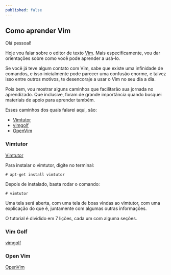 ```yaml
---
published: false
---
```



## Como aprender Vim

Olá pessoal! 

Hoje vou falar sobre o editor de texto [Vim](http://www.vim.org/ "Vim"). Mais especificamente, vou dar orientações sobre como você pode aprender a usá-lo. 

Se você já teve algum contato com Vim, sabe que existe uma infinidade de comandos, e isso inicialmente pode parecer uma confusão enorme, e talvez isso entre outros motivos, te desencoraje a usar o Vim no seu dia a dia. 

Pois bem, vou mostrar alguns caminhos que facilitarão sua jornada no aprendizado. Que inclusive, foram de grande importância quando busquei materiais de apoio para aprender também.

Esses caminhos dos quais falarei aqui, são:
* [Vimtutor](http://linuxcommand.org/man_pages/vimtutor1.html "Vimtutor")
* [vimgolf](http://www.vimgolf.com/ "Vim Golf")
* [OpenVim](http://www.openvim.com/ "OpenVim")

### Vimtutor
[Vimtutor](http://linuxcommand.org/man_pages/vimtutor1.html "Vimtutor")

Para instalar o vimtutor, digite no terminal:
```shell
# apt-get install vimtutor
```

Depois de instalado, basta rodar o comando:
```shell
# vimtutor
```

Uma tela será aberta, com uma tela de boas vindas ao vimtutor, com uma explicação do que é, juntamente com algumas outras informações.

O tutorial é dividido em 7 lições, cada um com alguma seções.

### Vim Golf
[vimgolf](http://www.vimgolf.com/ "Vim Golf")

### Open Vim
[OpenVim](http://www.openvim.com/ "OpenVim")


